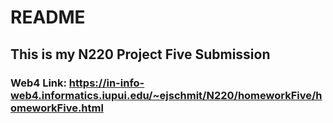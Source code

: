 # README

## This is my N220 Project Five Submission

### Web4 Link: https://in-info-web4.informatics.iupui.edu/~ejschmit/N220/homeworkFive/homeworkFive.html
